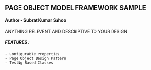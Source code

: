 ## PAGE OBJECT MODEL FRAMEWORK SAMPLE
#### Author - Subrat Kumar Sahoo

ANYTHING RELEVENT AND DESCRIPTIVE TO YOUR DESIGN 

##### FEATURES :

	- Configurable Properties
	- Page Object Design Pattern
	- TestNg Based Classes